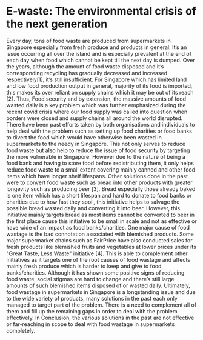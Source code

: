 # E-waste: The environmental crisis of the next generation
Every day, tons of food waste are produced from supermarkets in Singapore especially from fresh produce and products in general. It’s an issue occurring all over the island and is especially prevalent at the end of each day when food which cannot be kept till the next day is dumped. Over the years, although the amount of food waste disposed and it’s corresponding recycling has gradually decreased and increased respectively[1], it’s still insufficient. For Singapore which has limited land and low food production output in general, majority of its food is imported, this makes its over reliant on supply chains which it may be out of its reach [2]. Thus, Food security and by extension, the massive amounts of food wasted daily is a key problem which was further emphasized during the recent covid crisis where our food supply was called into question when borders were closed and supply chains all around the world disrupted. There have been past efforts taken by both organisations and individuals to help deal with the problem such as setting up food charities or food banks to divert the food which would have otherwise been wasted in supermarkets to the needy in Singapore. This not only serves to reduce food waste but also help to reduce the issue of food security by targeting the more vulnerable in Singapore. However due to the nature of being a food bank and having to store food before redistributing them, it only helps reduce food waste to a small extent covering mainly canned and other food items which have longer shelf lifespans. Other solutions done in the past were to convert food waste such as bread into other products with greater longevity such as producing beer [3]. Bread especially those already baked is one item which has a short lifespan and hard to donate to food banks or charities due to how fast they spoil, this initiative helps to salvage the possible bread wasted daily and converting it into beer. However, this initiative mainly targets bread as most items cannot be converted to beer in the first place cause this initiative to be small in scale and not as effective or have wide of an impact as food banks/charities. One major cause of food wastage is the bad connotation associated with blemished products. Some major supermarket chains such as FairPrice have also conducted sales for fresh products like blemished fruits and vegetables at lower prices under its "Great Taste, Less Waste" initiative [4]. This is able to complement other initiatives as it targets one of the root causes of food wastage and affects mainly fresh produce which is harder to keep and give to food banks/charities. Although it has shown some positive signs of reducing food waste, social stigmas are hard to change and there’s still large amounts of such blemished items disposed of or wasted daily. Ultimately, food wastage in supermarkets in Singapore is a longstanding issue and due to the wide variety of products, many solutions in the past each only managed to target part of the problem. There is a need to complement all of them and fill up the remaining gaps in order to deal with the problem effectively.
In Conclusion, the various solutions in the past are not effective or far-reaching in scope to deal with food wastage in supermarkets completely.

